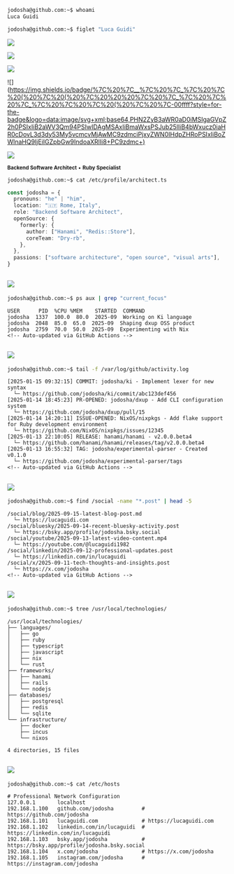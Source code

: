 ```bash
jodosha@github.com:~$ whoami
Luca Guidi
```

```bash
jodosha@github.com:~$ figlet "Luca Guidi"
```

![](https://img.shields.io/badge/%20_%20%20%20%20%20%20%20%20%20%20%20%20%20%20%20%20%20%20%20%20%20%20%20%20%20%20%20%20%20%20%20%20%20____%20%20%20%20%20%20%20_%20%20%20%20%20_%20_%20-ff00ff?style=for-the-badge&logo=data:image/svg+xml;base64,PHN2ZyB3aWR0aD0iMSIgaGVpZ2h0PSIxIiB2aWV3Qm94PSIwIDAgMSAxIiBmaWxsPSJub25lIiB4bWxucz0iaHR0cDovL3d3dy53My5vcmcvMjAwMC9zdmciPjxyZWN0IHdpZHRoPSIxIiBoZWlnaHQ9IjEiIGZpbGw9IndoaXRlIi8+PC9zdmc+)

![](https://img.shields.io/badge/%7C%20%7C%20%20%20_%20%20%20_%20%20_%5F%5F%5F%20__%20_%20%20%20%20%20/%20__%5F%7C_%20%20%20_%28_%29%20__%7C%20%28_%29-ff00ff?style=for-the-badge&logo=data:image/svg+xml;base64,PHN2ZyB3aWR0aD0iMSIgaGVpZ2h0PSIxIiB2aWV3Qm94PSIwIDAgMSAxIiBmaWxsPSJub25lIiB4bWxucz0iaHR0cDovL3d3dy53My5vcmcvMjAwMC9zdmciPjxyZWN0IHdpZHRoPSIxIiBoZWlnaHQ9IjEiIGZpbGw9IndoaXRlIi8+PC9zdmc+)

![](https://img.shields.io/badge/%7C%20%7C%20%20%7C%20%7C%20%7C%20%7C/%20__%5F%20%60%20%7C%20%20%20%7C%20%7C%20%20_%7C%20%7C%20%7C%20%7C%20%7C/%20_%60%20%7C%20%7C-00ffff?style=for-the-badge&logo=data:image/svg+xml;base64,PHN2ZyB3aWR0aD0iMSIgaGVpZ2h0PSIxIiB2aWV3Qm94PSIwIDAgMSAxIiBmaWxsPSJub25lIiB4bWxucz0iaHR0cDovL3d3dy53My5vcmcvMjAwMC9zdmciPjxyZWN0IHdpZHRoPSIxIiBoZWlnaHQ9IjEiIGZpbGw9IndoaXRlIi8+PC9zdmc+)

![](https://img.shields.io/badge/%7C%20%7C__%7C%20%7C_%7C%20%7C%20(%20%7C%20(%20%7C%20%20%20%7C%20%7C_%7C%20%7C%20%7C_%7C%20%7C%20%7C%20(%20%7C%20%7C-00ffff?style=for-the-badge&logo=data:image/svg+xml;base64,PHN2ZyB3aWR0aD0iMSIgaGVpZ2h0PSIxIiB2aWV3Qm94PSIwIDAgMSAxIiBmaWxsPSJub25lIiB4bWxucz0iaHR0cDovL3d3dy53My5vcmcvMjAwMC9zdmciPjxyZWN0IHdpZHRoPSIxIiBoZWlnaHQ9IjEiIGZpbGw9IndoaXRlIi8+PC9zdmc+)

![](https://img.shields.io/badge/%7C_____%5C__%5F%2C_%5C___%5C__%5F%2C_%7C%20%20%20%20%5C____%7C%5C__%5F%2C_%7C_%5C__%5F%2C_%7C_%7C-ff0080?style=for-the-badge&logo=data:image/svg+xml;base64,PHN2ZyB3aWR0aD0iMSIgaGVpZ2h0PSIxIiB2aWV3Qm94PSIwIDAgMSAxIiBmaWxsPSJub25lIiB4bWxucz0iaHR0cDovL3d3dy53My5vcmcvMjAwMC9zdmciPjxyZWN0IHdpZHRoPSIxIiBoZWlnaHQ9IjEiIGZpbGw9IndoaXRlIi8+PC9zdmc+)

<sub>**Backend Software Architect** • **Ruby Specialist**</sub>

```bash
jodosha@github.com:~$ cat /etc/profile/architect.ts
```

```typescript
const jodosha = {
  pronouns: "he" | "him",
  location: "🇮🇹 Rome, Italy",
  role: "Backend Software Architect",
  openSource: {
    formerly: {
      author: ["Hanami", "Redis::Store"],
      coreTeam: "Dry-rb",
    },
  },
  passions: ["software architecture", "open source", "visual arts"],
}
```

## ![](https://img.shields.io/badge/🎯%20CURRENT%20FOCUS-ff00ff?style=for-the-badge)

```bash
jodosha@github.com:~$ ps aux | grep "current_focus"
```

```
USER      PID  %CPU %MEM    STARTED  COMMAND
jodosha  1337  100.0  80.0  2025-09  Working on Ki language
jodosha  2048  85.0  65.0  2025-09  Shaping dxup OSS product
jodosha  2759  70.0  50.0  2025-09  Experimenting with Nix
<!-- Auto-updated via GitHub Actions -->
```

## ![](https://img.shields.io/badge/📊%20SYSTEM%20PULSE-00ffff?style=for-the-badge)

```bash
jodosha@github.com:~$ tail -f /var/log/github/activity.log
```

```
[2025-01-15 09:32:15] COMMIT: jodosha/ki - Implement lexer for new syntax
  └─ https://github.com/jodosha/ki/commit/abc123def456
[2025-01-14 18:45:23] PR-OPENED: jodosha/dxup - Add CLI configuration system
  └─ https://github.com/jodosha/dxup/pull/15
[2025-01-14 14:20:11] ISSUE-OPENED: NixOS/nixpkgs - Add flake support for Ruby development environment
  └─ https://github.com/NixOS/nixpkgs/issues/12345
[2025-01-13 22:10:05] RELEASE: hanami/hanami - v2.0.0.beta4
  └─ https://github.com/hanami/hanami/releases/tag/v2.0.0.beta4
[2025-01-13 16:55:32] TAG: jodosha/experimental-parser - Created v0.1.0
  └─ https://github.com/jodosha/experimental-parser/tags
<!-- Auto-updated via GitHub Actions -->
```

## ![](https://img.shields.io/badge/📡%20SOCIAL%20FEEDS-ff0080?style=for-the-badge)

```bash
jodosha@github.com:~$ find /social -name "*.post" | head -5
```

```
/social/blog/2025-09-15-latest-blog-post.md
  └─ https://lucaguidi.com
/social/bluesky/2025-09-14-recent-bluesky-activity.post
  └─ https://bsky.app/profile/jodosha.bsky.social
/social/youtube/2025-09-13-latest-video-content.mp4
  └─ https://youtube.com/@lucaguidi1982
/social/linkedin/2025-09-12-professional-updates.post
  └─ https://linkedin.com/in/lucaguidi
/social/x/2025-09-11-tech-thoughts-and-insights.post
  └─ https://x.com/jodosha
<!-- Auto-updated via GitHub Actions -->
```

## ![](https://img.shields.io/badge/🔧%20TECHNOLOGIES-00ff80?style=for-the-badge)

```bash
jodosha@github.com:~$ tree /usr/local/technologies/
```

```
/usr/local/technologies/
├── languages/
│   ├── go
│   ├── ruby
│   ├── typescript
│   ├── javascript
│   ├── nix
│   └── rust
├── frameworks/
│   ├── hanami
│   ├── rails
│   └── nodejs
├── databases/
│   ├── postgresql
│   ├── redis
│   └── sqlite
└── infrastructure/
    ├── docker
    ├── incus
    └── nixos

4 directories, 15 files
```

## ![](https://img.shields.io/badge/📧%20NETWORK%20INTERFACE-8000ff?style=for-the-badge)

```bash
jodosha@github.com:~$ cat /etc/hosts
```

```
# Professional Network Configuration
127.0.0.1       localhost
192.168.1.100   github.com/jodosha         # https://github.com/jodosha
192.168.1.101   lucaguidi.com              # https://lucaguidi.com
192.168.1.102   linkedin.com/in/lucaguidi  # https://linkedin.com/in/lucaguidi
192.168.1.103   bsky.app/jodosha           # https://bsky.app/profile/jodosha.bsky.social
192.168.1.104   x.com/jodosha              # https://x.com/jodosha
192.168.1.105   instagram.com/jodosha      # https://instagram.com/jodosha
```

